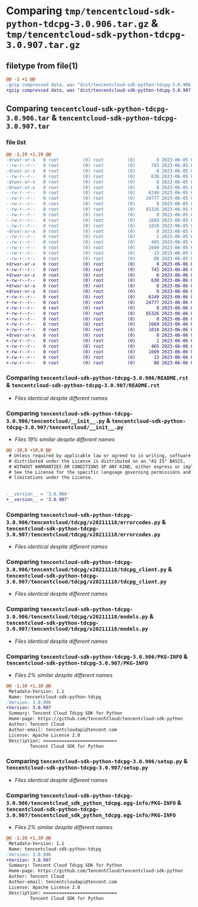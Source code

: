 # Comparing `tmp/tencentcloud-sdk-python-tdcpg-3.0.906.tar.gz` & `tmp/tencentcloud-sdk-python-tdcpg-3.0.907.tar.gz`

## filetype from file(1)

```diff
@@ -1 +1 @@
-gzip compressed data, was "dist/tencentcloud-sdk-python-tdcpg-3.0.906.tar", last modified: Mon Jun  5 00:43:30 2023, max compression
+gzip compressed data, was "dist/tencentcloud-sdk-python-tdcpg-3.0.907.tar", last modified: Tue Jun  6 02:36:12 2023, max compression
```

## Comparing `tencentcloud-sdk-python-tdcpg-3.0.906.tar` & `tencentcloud-sdk-python-tdcpg-3.0.907.tar`

### file list

```diff
@@ -1,19 +1,19 @@
-drwxr-xr-x   0 root         (0) root         (0)        0 2023-06-05 00:43:30.000000 tencentcloud-sdk-python-tdcpg-3.0.906/
--rw-r--r--   0 root         (0) root         (0)      743 2023-06-05 00:43:30.000000 tencentcloud-sdk-python-tdcpg-3.0.906/README.rst
-drwxr-xr-x   0 root         (0) root         (0)        0 2023-06-05 00:43:30.000000 tencentcloud-sdk-python-tdcpg-3.0.906/tencentcloud/
--rw-r--r--   0 root         (0) root         (0)      630 2023-06-05 00:43:30.000000 tencentcloud-sdk-python-tdcpg-3.0.906/tencentcloud/__init__.py
-drwxr-xr-x   0 root         (0) root         (0)        0 2023-06-05 00:43:30.000000 tencentcloud-sdk-python-tdcpg-3.0.906/tencentcloud/tdcpg/
-drwxr-xr-x   0 root         (0) root         (0)        0 2023-06-05 00:43:30.000000 tencentcloud-sdk-python-tdcpg-3.0.906/tencentcloud/tdcpg/v20211118/
--rw-r--r--   0 root         (0) root         (0)     6249 2023-06-05 00:43:30.000000 tencentcloud-sdk-python-tdcpg-3.0.906/tencentcloud/tdcpg/v20211118/errorcodes.py
--rw-r--r--   0 root         (0) root         (0)    24777 2023-06-05 00:43:30.000000 tencentcloud-sdk-python-tdcpg-3.0.906/tencentcloud/tdcpg/v20211118/tdcpg_client.py
--rw-r--r--   0 root         (0) root         (0)        0 2023-06-05 00:43:30.000000 tencentcloud-sdk-python-tdcpg-3.0.906/tencentcloud/tdcpg/v20211118/__init__.py
--rw-r--r--   0 root         (0) root         (0)    65326 2023-06-05 00:43:30.000000 tencentcloud-sdk-python-tdcpg-3.0.906/tencentcloud/tdcpg/v20211118/models.py
--rw-r--r--   0 root         (0) root         (0)        0 2023-06-05 00:43:30.000000 tencentcloud-sdk-python-tdcpg-3.0.906/tencentcloud/tdcpg/__init__.py
--rw-r--r--   0 root         (0) root         (0)     1669 2023-06-05 00:43:30.000000 tencentcloud-sdk-python-tdcpg-3.0.906/PKG-INFO
--rw-r--r--   0 root         (0) root         (0)     1010 2023-06-05 00:43:30.000000 tencentcloud-sdk-python-tdcpg-3.0.906/setup.py
-drwxr-xr-x   0 root         (0) root         (0)        0 2023-06-05 00:43:30.000000 tencentcloud-sdk-python-tdcpg-3.0.906/tencentcloud_sdk_python_tdcpg.egg-info/
--rw-r--r--   0 root         (0) root         (0)        1 2023-06-05 00:43:30.000000 tencentcloud-sdk-python-tdcpg-3.0.906/tencentcloud_sdk_python_tdcpg.egg-info/dependency_links.txt
--rw-r--r--   0 root         (0) root         (0)      465 2023-06-05 00:43:30.000000 tencentcloud-sdk-python-tdcpg-3.0.906/tencentcloud_sdk_python_tdcpg.egg-info/SOURCES.txt
--rw-r--r--   0 root         (0) root         (0)     1669 2023-06-05 00:43:30.000000 tencentcloud-sdk-python-tdcpg-3.0.906/tencentcloud_sdk_python_tdcpg.egg-info/PKG-INFO
--rw-r--r--   0 root         (0) root         (0)       13 2023-06-05 00:43:30.000000 tencentcloud-sdk-python-tdcpg-3.0.906/tencentcloud_sdk_python_tdcpg.egg-info/top_level.txt
--rw-r--r--   0 root         (0) root         (0)       88 2023-06-05 00:43:30.000000 tencentcloud-sdk-python-tdcpg-3.0.906/setup.cfg
+drwxr-xr-x   0 root         (0) root         (0)        0 2023-06-06 02:36:12.000000 tencentcloud-sdk-python-tdcpg-3.0.907/
+-rw-r--r--   0 root         (0) root         (0)      743 2023-06-06 02:36:12.000000 tencentcloud-sdk-python-tdcpg-3.0.907/README.rst
+drwxr-xr-x   0 root         (0) root         (0)        0 2023-06-06 02:36:12.000000 tencentcloud-sdk-python-tdcpg-3.0.907/tencentcloud/
+-rw-r--r--   0 root         (0) root         (0)      630 2023-06-06 02:36:12.000000 tencentcloud-sdk-python-tdcpg-3.0.907/tencentcloud/__init__.py
+drwxr-xr-x   0 root         (0) root         (0)        0 2023-06-06 02:36:12.000000 tencentcloud-sdk-python-tdcpg-3.0.907/tencentcloud/tdcpg/
+drwxr-xr-x   0 root         (0) root         (0)        0 2023-06-06 02:36:12.000000 tencentcloud-sdk-python-tdcpg-3.0.907/tencentcloud/tdcpg/v20211118/
+-rw-r--r--   0 root         (0) root         (0)     6249 2023-06-06 02:36:12.000000 tencentcloud-sdk-python-tdcpg-3.0.907/tencentcloud/tdcpg/v20211118/errorcodes.py
+-rw-r--r--   0 root         (0) root         (0)    24777 2023-06-06 02:36:12.000000 tencentcloud-sdk-python-tdcpg-3.0.907/tencentcloud/tdcpg/v20211118/tdcpg_client.py
+-rw-r--r--   0 root         (0) root         (0)        0 2023-06-06 02:36:12.000000 tencentcloud-sdk-python-tdcpg-3.0.907/tencentcloud/tdcpg/v20211118/__init__.py
+-rw-r--r--   0 root         (0) root         (0)    65326 2023-06-06 02:36:12.000000 tencentcloud-sdk-python-tdcpg-3.0.907/tencentcloud/tdcpg/v20211118/models.py
+-rw-r--r--   0 root         (0) root         (0)        0 2023-06-06 02:36:12.000000 tencentcloud-sdk-python-tdcpg-3.0.907/tencentcloud/tdcpg/__init__.py
+-rw-r--r--   0 root         (0) root         (0)     1669 2023-06-06 02:36:12.000000 tencentcloud-sdk-python-tdcpg-3.0.907/PKG-INFO
+-rw-r--r--   0 root         (0) root         (0)     1010 2023-06-06 02:36:12.000000 tencentcloud-sdk-python-tdcpg-3.0.907/setup.py
+drwxr-xr-x   0 root         (0) root         (0)        0 2023-06-06 02:36:12.000000 tencentcloud-sdk-python-tdcpg-3.0.907/tencentcloud_sdk_python_tdcpg.egg-info/
+-rw-r--r--   0 root         (0) root         (0)        1 2023-06-06 02:36:12.000000 tencentcloud-sdk-python-tdcpg-3.0.907/tencentcloud_sdk_python_tdcpg.egg-info/dependency_links.txt
+-rw-r--r--   0 root         (0) root         (0)      465 2023-06-06 02:36:12.000000 tencentcloud-sdk-python-tdcpg-3.0.907/tencentcloud_sdk_python_tdcpg.egg-info/SOURCES.txt
+-rw-r--r--   0 root         (0) root         (0)     1669 2023-06-06 02:36:12.000000 tencentcloud-sdk-python-tdcpg-3.0.907/tencentcloud_sdk_python_tdcpg.egg-info/PKG-INFO
+-rw-r--r--   0 root         (0) root         (0)       13 2023-06-06 02:36:12.000000 tencentcloud-sdk-python-tdcpg-3.0.907/tencentcloud_sdk_python_tdcpg.egg-info/top_level.txt
+-rw-r--r--   0 root         (0) root         (0)       88 2023-06-06 02:36:12.000000 tencentcloud-sdk-python-tdcpg-3.0.907/setup.cfg
```

### Comparing `tencentcloud-sdk-python-tdcpg-3.0.906/README.rst` & `tencentcloud-sdk-python-tdcpg-3.0.907/README.rst`

 * *Files identical despite different names*

### Comparing `tencentcloud-sdk-python-tdcpg-3.0.906/tencentcloud/__init__.py` & `tencentcloud-sdk-python-tdcpg-3.0.907/tencentcloud/__init__.py`

 * *Files 19% similar despite different names*

```diff
@@ -10,8 +10,8 @@
 # Unless required by applicable law or agreed to in writing, software
 # distributed under the License is distributed on an "AS IS" BASIS,
 # WITHOUT WARRANTIES OR CONDITIONS OF ANY KIND, either express or implied.
 # See the License for the specific language governing permissions and
 # limitations under the License.
 
 
-__version__ = '3.0.906'
+__version__ = '3.0.907'
```

### Comparing `tencentcloud-sdk-python-tdcpg-3.0.906/tencentcloud/tdcpg/v20211118/errorcodes.py` & `tencentcloud-sdk-python-tdcpg-3.0.907/tencentcloud/tdcpg/v20211118/errorcodes.py`

 * *Files identical despite different names*

### Comparing `tencentcloud-sdk-python-tdcpg-3.0.906/tencentcloud/tdcpg/v20211118/tdcpg_client.py` & `tencentcloud-sdk-python-tdcpg-3.0.907/tencentcloud/tdcpg/v20211118/tdcpg_client.py`

 * *Files identical despite different names*

### Comparing `tencentcloud-sdk-python-tdcpg-3.0.906/tencentcloud/tdcpg/v20211118/models.py` & `tencentcloud-sdk-python-tdcpg-3.0.907/tencentcloud/tdcpg/v20211118/models.py`

 * *Files identical despite different names*

### Comparing `tencentcloud-sdk-python-tdcpg-3.0.906/PKG-INFO` & `tencentcloud-sdk-python-tdcpg-3.0.907/PKG-INFO`

 * *Files 2% similar despite different names*

```diff
@@ -1,10 +1,10 @@
 Metadata-Version: 1.1
 Name: tencentcloud-sdk-python-tdcpg
-Version: 3.0.906
+Version: 3.0.907
 Summary: Tencent Cloud Tdcpg SDK for Python
 Home-page: https://github.com/TencentCloud/tencentcloud-sdk-python
 Author: Tencent Cloud
 Author-email: tencentcloudapi@tencent.com
 License: Apache License 2.0
 Description: ============================
         Tencent Cloud SDK for Python
```

### Comparing `tencentcloud-sdk-python-tdcpg-3.0.906/setup.py` & `tencentcloud-sdk-python-tdcpg-3.0.907/setup.py`

 * *Files identical despite different names*

### Comparing `tencentcloud-sdk-python-tdcpg-3.0.906/tencentcloud_sdk_python_tdcpg.egg-info/PKG-INFO` & `tencentcloud-sdk-python-tdcpg-3.0.907/tencentcloud_sdk_python_tdcpg.egg-info/PKG-INFO`

 * *Files 2% similar despite different names*

```diff
@@ -1,10 +1,10 @@
 Metadata-Version: 1.1
 Name: tencentcloud-sdk-python-tdcpg
-Version: 3.0.906
+Version: 3.0.907
 Summary: Tencent Cloud Tdcpg SDK for Python
 Home-page: https://github.com/TencentCloud/tencentcloud-sdk-python
 Author: Tencent Cloud
 Author-email: tencentcloudapi@tencent.com
 License: Apache License 2.0
 Description: ============================
         Tencent Cloud SDK for Python
```

